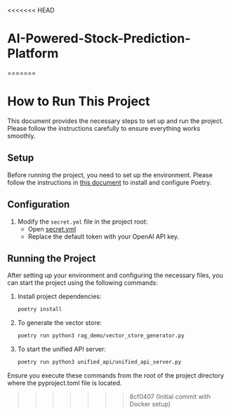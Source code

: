 <<<<<<< HEAD
# AI-Powered-Stock-Prediction-Platform
=======
# How to Run This Project
This document provides the necessary steps to set up and run the project. Please follow the instructions carefully to ensure everything works smoothly.

## Setup

Before running the project, you need to set up the environment. Please follow the instructions in [this document](https://github.com/turingplanet/python-project-setup-tutorial/blob/main/comprehensive_set_up.md#poetry-project-setup) to install and configure Poetry.

## Configuration

1. Modify the `secret.yml` file in the project root:
   - Open [secret.yml](./secret.yml)
   - Replace the default token with your OpenAI API key.

## Running the Project

After setting up your environment and configuring the necessary files, you can start the project using the following commands:

1. Install project dependencies:
   ```bash
   poetry install
   ```
2. To generate the vector store:
   ```bash
   poetry run python3 rag_demo/vector_store_generator.py
   ```
3. To start the unified API server:
   ```bash
   poetry run python3 unified_api/unified_api_server.py
   ```
Ensure you execute these commands from the root of the project directory where the pyproject.toml file is located.



>>>>>>> 8cf0407 (Initial commit with Docker setup)
